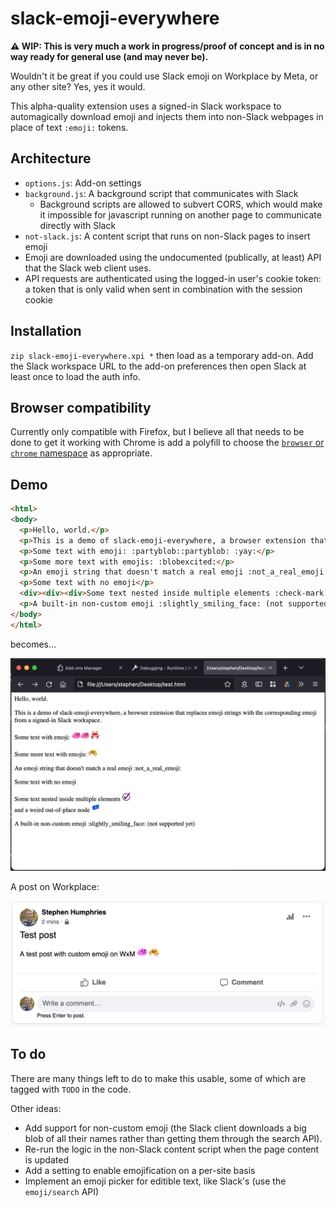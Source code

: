 # slack-emoji-everywhere

**⚠️ WIP: This is very much a work in progress/proof of concept and is in no way ready for general use (and may never be).**

Wouldn't it be great if you could use Slack emoji on Workplace by Meta, or any other site? Yes, yes it would.

This alpha-quality extension uses a signed-in Slack workspace to automagically download emoji and injects them into non-Slack webpages in place of text `:emoji:` tokens.

## Architecture

- `options.js`: Add-on settings
- `background.js`: A background script that communicates with Slack
  - Background scripts are allowed to subvert CORS, which would make it impossible for javascript running on another page to communicate directly with Slack
- `not-slack.js`: A content script that runs on non-Slack pages to insert emoji
- Emoji are downloaded using the undocumented (publically, at least) API that the Slack web client uses.
- API requests are authenticated using the logged-in user's cookie token: a token that is only valid when sent in combination with the session cookie

## Installation

`zip slack-emoji-everywhere.xpi *` then load as a temporary add-on. Add the Slack workspace URL to the add-on preferences then open Slack at least once to load the auth info.

## Browser compatibility

Currently only compatible with Firefox, but I believe all that needs to be done to get it working with Chrome is add a polyfill to choose the [`browser` or `chrome` namespace](https://bugs.chromium.org/p/chromium/issues/detail?id=798169) as appropriate.

## Demo

```html
<html>
<body>
  <p>Hello, world.</p>
  <p>This is a demo of slack-emoji-everywhere, a browser extension that replaces emoji strings with the corresponding emoji from a signed-in Slack workspace.</p>
  <p>Some text with emoji: :partyblob::partyblob: :yay:</p>
  <p>Some more text with emojis: :blobexcited:</p>
  <p>An emoji string that doesn't match a real emoji :not_a_real_emoji:</p>
  <p>Some text with no emoji</p>
  <div><div><div>Some text nested inside multiple elements :check-mark:</div></div>and a weird out-of-place node :weird:</div>
  <p>A built-in non-custom emoji :slightly_smiling_face: (not supported yet)</p>
</body>
</html>
```

becomes...

![](demo.png)

A post on Workplace:

![](demo2.png)

## To do

There are many things left to do to make this usable, some of which are tagged with `TODO` in the code.

Other ideas:

- Add support for non-custom emoji (the Slack client downloads a big blob of all their names rather than getting them through the search API).
- Re-run the logic in the non-Slack content script when the page content is updated
- Add a setting to enable emojification on a per-site basis
- Implement an emoji picker for editible text, like Slack's (use the `emoji/search` API)
